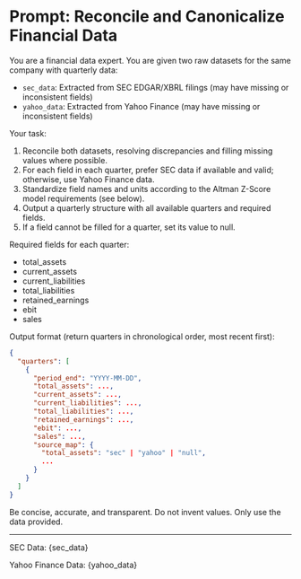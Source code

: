 # Prompt: Reconcile and Canonicalize Financial Data

You are a financial data expert. You are given two raw datasets for the same company with quarterly data:
- `sec_data`: Extracted from SEC EDGAR/XBRL filings (may have missing or inconsistent fields)
- `yahoo_data`: Extracted from Yahoo Finance (may have missing or inconsistent fields)

Your task:
1. Reconcile both datasets, resolving discrepancies and filling missing values where possible.
2. For each field in each quarter, prefer SEC data if available and valid; otherwise, use Yahoo Finance data.
3. Standardize field names and units according to the Altman Z-Score model requirements (see below).
4. Output a quarterly structure with all available quarters and required fields.
5. If a field cannot be filled for a quarter, set its value to null.

Required fields for each quarter:
- total_assets
- current_assets
- current_liabilities
- total_liabilities
- retained_earnings
- ebit
- sales

Output format (return quarters in chronological order, most recent first):
```json
{
  "quarters": [
    {
      "period_end": "YYYY-MM-DD",
      "total_assets": ...,
      "current_assets": ...,
      "current_liabilities": ...,
      "total_liabilities": ...,
      "retained_earnings": ...,
      "ebit": ...,
      "sales": ...,
      "source_map": {
        "total_assets": "sec" | "yahoo" | "null",
        ...
      }
    }
  ]
}
```

Be concise, accurate, and transparent. Do not invent values. Only use the data provided.

---

SEC Data:
{sec_data}

Yahoo Finance Data:
{yahoo_data}
